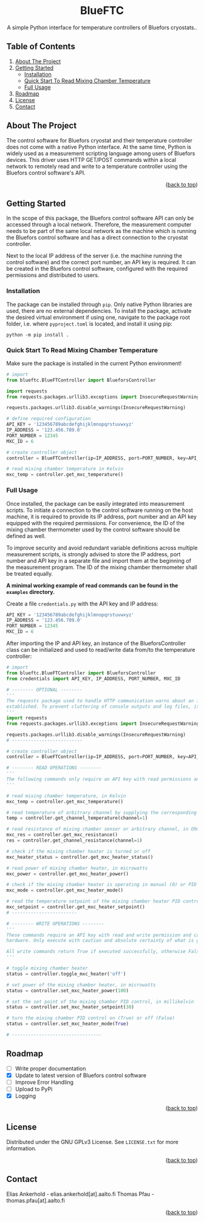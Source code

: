 <a name="readme-top"></a>

<div align="center">
  <h1 align="center">BlueFTC</h1>

  <p align="center">
    A simple Python interface for temperature controllers of Bluefors cryostats..
  </p>
</div>

<!-- TABLE OF CONTENTS -->
## Table of Contents
  <ol>
    <li>
      <a href="#about-the-project">About The Project</a>
    </li>
    <li>
      <a href="#getting-started">Getting Started</a>
      <ul>
        <li><a href="#installation">Installation</a></li>
        <li><a href="#quick-start-to-read-mixing-chamber-temperature">Quick Start To Read Mixing Chamber Temperature</a></li>
        <li><a href="#full-usage">Full Usage</a></li>
      </ul>
    </li>
    <li><a href="#roadmap">Roadmap</a></li>
    <li><a href="#license">License</a></li>
    <li><a href="#contact">Contact</a></li>
  </ol>

<!-- ABOUT THE PROJECT -->

## About The Project

The control software for Bluefors cryostat and their temperature controller does not come with a native Python interface. At the same time, Python is widely used as a measurement scripting language among users of Bluefors devices. This driver uses HTTP GET/POST commands within a local network to remotely read and write to a temperature controller using the Bluefors control software's API.

<p align="right">(<a href="#readme-top">back to top</a>)</p>

<!-- GETTING STARTED -->

## Getting Started
In the scope of this package, the Bluefors control software API can only be accessed through a local network. Therefore, the measurement computer needs to be part of the same local network as the machine which is running the Bluefors control software and has a direct connection to the cryostat controller.

Next to the local IP address of the server (i.e. the machine running the control software) and the correct port number, an API key is required. It can be created in the Bluefors control software, configured with the required permissions and distributed to users.

<!-- INSTALLATION -->

### Installation

The package can be installed through `pip`. Only native Python libraries are used, there are no external dependencies.
To install the package, activate the desired virtual environment if using one, navigate to the package root folder, i.e. where `pyproject.toml` is located, and install it using pip:

```shell
python -m pip install .
```

<!-- QUICK START TO READ MIXING CHAMBER TEMPERATURE -->

### Quick Start To Read Mixing Chamber Temperature

Make sure the package is installed in the current Python environment!

```python
# import
from blueftc.BlueFTController import BlueforsController

import requests
from requests.packages.urllib3.exceptions import InsecureRequestWarning

requests.packages.urllib3.disable_warnings(InsecureRequestWarning)

# define required configuration
API_KEY = '123456789abcdefghijklmnopqrstuvwxyz'
IP_ADDRESS = '123.456.789.0'
PORT_NUMBER = 12345
MXC_ID = 6

# create controller object
controller = BlueFTController(ip=IP_ADDRESS, port=PORT_NUMBER, key=API_KEY, mixing_chamber_channel_id=MXC_ID)

# read mixing chamber temperature in Kelvin
mxc_temp = controller.get_mxc_temperature()
```

<!-- FULL USAGE -->

### Full Usage

Once installed, the package can be easily integrated into measurement scripts. To initiate a connection to the control software running on the host machine, it is required to provide its IP address, port number and an API key equipped with the required permissions. For convenience, the ID of the mixing chamber thermometer  used by the control software should be defined as well.

To improve security and avoid redundant variable definitions across multiple measurement scripts, is strongly advised to store the IP address, port number and API key in a separate file and import them at the beginning of the measurement program. The ID of the mixing chamber thermometer shall be treated equally.

**A minimal working example of read commands can be found in the `examples` directory.**

Create a file `credentials.py` with the API key and IP address:

```python
API_KEY = '123456789abcdefghijklmnopqrstuvwxyz'
IP_ADDRESS = '123.456.789.0'
PORT_NUMBER = 12345
MXC_ID = 6

```

After importing the IP and API key, an instance of the BlueforsController class can be initialized and used to read/write data from/to the temperature controller:

```python
# import
from blueftc.BlueFTController import BlueforsController
from credentials import API_KEY, IP_ADDRESS, PORT_NUMBER, MXC_ID

# -------- OPTIONAL --------
'''
The requests package used to handle HTTP communication warns about an insecure connection if no HTTPS connection can 
established. To prevent cluttering of console outputs and log files, it is advisable to disable the respective warning.
'''
import requests
from requests.packages.urllib3.exceptions import InsecureRequestWarning

requests.packages.urllib3.disable_warnings(InsecureRequestWarning)
# --------------------------

# create controller object
controller = BlueFTController(ip=IP_ADDRESS, port=PORT_NUMBER, key=API_KEY, mixing_chamber_channel_id=MXC_ID)

# -------- READ OPERATIONS --------
'''
The following commands only require an API key with read permissions and are always safe to execute.
'''

# read mixing chamber temperature, in Kelvin
mxc_temp = controller.get_mxc_temperature()

# read temperature of arbitrary channel by supplying the corresponding channel ID, in Kelvin
temp = controller.get_channel_temperature(channel=1)

# read resistance of mixing chamber sensor or arbitrary channel, in Ohm
mxc_res = controller.get_mxc_resistance()
res = controller.get_channel_resistance(channel=1)

# check if the mixing chamber heater is turned or off
mxc_heater_status = controller.get_mxc_heater_status()

# read power of mixing chamber heater, in microwatts
mxc_power = controller.get_mxc_heater_power()

# check if the mixing chamber heater is operating in manual (0) or PID (1) mode
mxc_mode = controller.get_mxc_heater_mode()

# read the temperature setpoint of the mixing chamber heater PID control, in Kelvin
mxc_setpoint = controller.get_mxc_heater_setpoint()
# ------------------------

# -------- WRITE OPERATIONS --------
'''
These commands require an API key with read and write permission and can potentially cause substantial damage to the 
hardware. Only execute with caution and absolute certainty of what is going to happen!

All write commands return True if executed successfully, otherwise False.
'''

# toggle mixing chamber heater
status = controller.toggle_mxc_heater('off')

# set power of the mixing chamber heater, in microwatts
status = controller.set_mxc_heater_power(100)

# set the set point of the mixing chamber PID control, in millikelvin
status = controller.set_mxc_heater_setpoint(30)

# turn the mixing chamber PID control on (True) or off (False)
status = controller.set_mxc_heater_mode(True)

# ---------------------------------

```

<!-- ROADMAP -->

## Roadmap

- [ ] Write proper documentation
- [x] Update to latest version of Bluefors control software
- [ ] Improve Error Handling
- [ ] Upload to PyPi
- [x] Logging

<p align="right">(<a href="#readme-top">back to top</a>)</p>

<!-- LICENSE -->

## License

Distributed under the GNU GPLv3 License. See `LICENSE.txt` for more information.

<p align="right">(<a href="#readme-top">back to top</a>)</p>

<!-- CONTACT -->

## Contact

Elias Ankerhold - elias.ankerhold[at].aalto.fi
Thomas Pfau - thomas.pfau[at].aalto.fi

<p align="right">(<a href="#readme-top">back to top</a>)</p>
